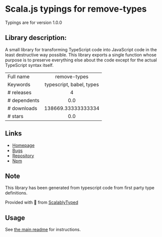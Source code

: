 
# Scala.js typings for remove-types

Typings are for version 1.0.0

## Library description:
A small library for transforming TypeScript code into JavaScript code in the least destructive way possible. This library exports a single function whose purpose is to preserve everything else about the code except for the actual TypeScript syntax itself.

|                    |                 |
| ------------------ | :-------------: |
| Full name          | remove-types |
| Keywords           | typescript, babel, types |
| # releases         | 4 |
| # dependents       | 0.0 |
| # downloads        | 138669.33333333334 |
| # stars            | 0.0 |

## Links
- [Homepage](https://github.com/cafreeman/remove-types#readme)
- [Bugs](https://github.com/cafreeman/remove-types/issues)
- [Repository](https://github.com/cafreeman/remove-types)
- [Npm](https://www.npmjs.com/package/remove-types)
    


## Note
This library has been generated from typescript code from first party type definitions.

Provided with :purple_heart: from [ScalablyTyped](https://github.com/oyvindberg/ScalablyTyped)

## Usage
See [the main readme](../../readme.md) for instructions.


